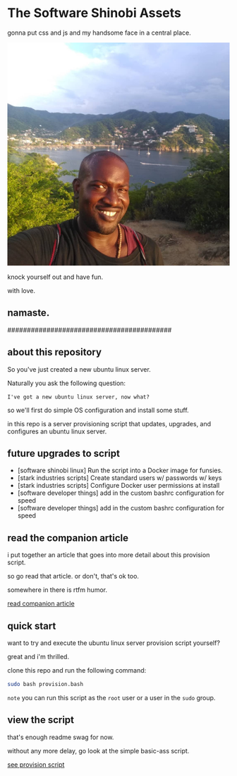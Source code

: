 # The Software Shinobi Assets

gonna put css and js and my handsome face in a central place.

![css, js, and my handsome face](imagery/softwareshinobi/cover-one.png)

knock yourself out and have fun.

with love.

## namaste.

##########################################



## about this repository

So you've just created a new ubuntu linux server.

Naturally you ask the following question:

```quote
I've got a new ubuntu linux server, now what?
```

so we'll first do simple OS configuration and install some stuff.

in this repo is a server provisioning script that updates, upgrades, and configures an ubuntu linux server.

## future upgrades to script

- [software shinobi linux] Run the script into a Docker image for funsies.
- [stark industries scripts] Create standard users w/ passwords w/ keys
- [stark industries scripts] Configure Docker user permissions at install
- [software developer things] add in the custom bashrc configuration for speed
- [software developer things] add in the custom bashrc configuration for speed

## read the companion article

i put together an article that goes into more detail about this provision script.

so go read that article. or don't, that's ok too.

somewhere in there is rtfm humor.

[read companion article](docs/article.md)

## quick start

want to try and execute the ubuntu linux server provision script yourself?

great and i'm thrilled.

clone this repo and run the following command:

```bash
sudo bash provision.bash 
```

`note` you can run this script as the `root` user or a user in the `sudo` group.

## view the script

that's enough readme swag for now.

without any more delay, go look at the simple basic-ass script.

[see provision script](provision.bash)

